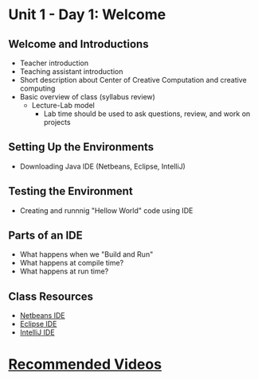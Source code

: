 # Unit 1 - Day 1: Welcome

## Welcome and Introductions
  * Teacher introduction
  * Teaching assistant introduction
  * Short description about Center of Creative Computation and creative computing
  * Basic overview of class (syllabus review)
    * Lecture-Lab model
      * Lab time should be used to ask questions, review, and work on projects

## Setting Up the Environments
  * Downloading Java IDE (Netbeans, Eclipse, IntelliJ)

## Testing the Environment
  * Creating and runnnig "Hellow World" code using IDE

## Parts of an IDE
  * What happens when we "Build and Run"
  * What happens at compile time?
  * What happens at run time?

## Class Resources
  * [Netbeans IDE](https://netbeans.org/)
  * [Eclipse IDE](https://eclipse.org/)
  * [IntelliJ IDE](https://www.jetbrains.com/idea/)

# [Recommended Videos](videos.md)
